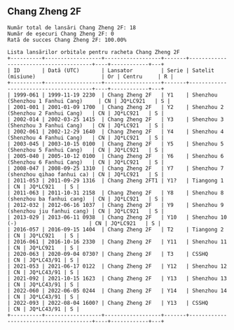 ## Chang Zheng 2F

    Număr total de lansări Chang Zheng 2F: 18
    Număr de eșecuri Chang Zheng 2F: 0
    Rată de succes Chang Zheng 2F: 100.00%
    
    Lista lansărilor orbitale pentru racheta Chang Zheng 2F
    +----------+------------------+------------------+-------+---------------------------------------+----+------------+---+
    | ID       | Dată (UTC)       | Lansator         | Serie | Satelit (misiune)                     | Or | Centru     | R |
    +----------+------------------+------------------+-------+---------------------------------------+----+------------+---+
    | 1999-061 | 1999-11-19 2230  | Chang Zheng 2F   | Y1    | Shenzhou (Shenzhou 1 Fanhui Cang)     | CN | JQ*LC921   | S |
    | 2001-001 | 2001-01-09 1700  | Chang Zheng 2F   | Y2    | Shenzhou 2 (Shenzhou 2 Fanhui Cang)   | CN | JQ*LC921   | S |
    | 2002-014 | 2002-03-25 1415  | Chang Zheng 2F   | Y3    | Shenzhou 3 (Shenzhou 3 Fanhui Cang)   | CN | JQ*LC921   | S |
    | 2002-061 | 2002-12-29 1640  | Chang Zheng 2F   | Y4    | Shenzhou 4 (Shenzhou 4 Fanhui Cang)   | CN | JQ*LC921   | S |
    | 2003-045 | 2003-10-15 0100  | Chang Zheng 2F   | Y5    | Shenzhou 5 (Shenzhou 5 Fanhui Cang)   | CN | JQ*LC921   | S |
    | 2005-040 | 2005-10-12 0100  | Chang Zheng 2F   | Y6    | Shenzhou 6 (Shenzhou 6 Fanhui Cang)   | CN | JQ*LC921   | S |
    | 2008-047 | 2008-09-25 1310  | Chang Zheng 2F   | Y7    | Shenzhou 7 (shenzhou qihao fanhui ca) | CN | JQ*LC921   | S |
    | 2011-053 | 2011-09-29 1316  | Chang Zheng 2FT1 | Y1?   | Tiangong 1                            | CN | JQ*LC921   | S |
    | 2011-063 | 2011-10-31 2158  | Chang Zheng 2F   | Y8    | Shenzhou 8 (shenzhou ba fanhui cang)  | CN | JQ*LC921   | S |
    | 2012-032 | 2012-06-16 1037  | Chang Zheng 2F   | Y9    | Shenzhou 9 (shenzhou jiu fanhui cang) | CN | JQ*LC921   | S |
    | 2013-029 | 2013-06-11 0938  | Chang Zheng 2F   | Y10   | Shenzhou 10 (-)                       | CN | JQ*LC921   | S |
    | 2016-057 | 2016-09-15 1404  | Chang Zheng 2F   | T2    | Tiangong 2                            | CN | JQ*LC921   | S |
    | 2016-061 | 2016-10-16 2330  | Chang Zheng 2F   | Y11   | Shenzhou 11                           | CN | JQ*LC921   | S |
    | 2020-063 | 2020-09-04 0730? | Chang Zheng 2F   | T3    | CSSHQ                                 | CN | JQ*LC43/91 | S |
    | 2021-053 | 2021-06-17 0122  | Chang Zheng 2F   | Y12   | Shenzhou 12                           | CN | JQ*LC43/91 | S |
    | 2021-092 | 2021-10-15 1623  | Chang Zheng 2F   | Y13   | Shenzhou 13                           | CN | JQ*LC43/91 | S |
    | 2022-060 | 2022-06-05 0244  | Chang Zheng 2F   | Y14   | Shenzhou 14                           | CN | JQ*LC43/91 | S |
    | 2022-093 | 2022-08-04 1600? | Chang Zheng 2F   | Y13   | CSSHQ                                 | CN | JQ*LC43/91 | S |
    +----------+------------------+------------------+-------+---------------------------------------+----+------------+---+
    

